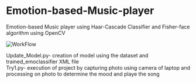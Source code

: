 # Emotion-based-Music-player
Emotion-based Music player using Haar-Cascade Classifier and Fisher-face algorithm using OpenCV

![WorkFlow]()

Update_Model.py- creation of model using the dataset and trained_emoclassifier XML file <br/>
Try1.py- execution of project by capturing photo using camera of laptop and processing on photo to determine the mood and playe the song


